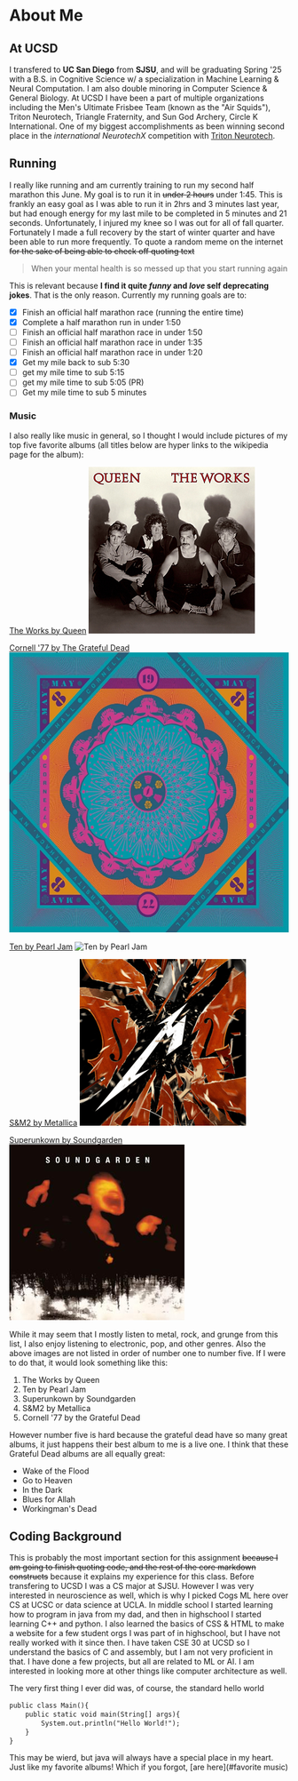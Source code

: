 # About Me
## At UCSD
I transfered to **UC San Diego** from **SJSU**, and will be graduating Spring '25 with a B.S. in Cognitive Science w/ a specialization in Machine Learning & Neural Computation. I am also double minoring in Computer Science & General Biology. At UCSD I have been a part of multiple organizations including the Men's Ultimate Frisbee Team (known as the "Air Squids"), Triton Neurotech, Triangle Fraternity, and Sun God Archery, Circle K International. One of my biggest accomplishments as been winning second place in the *international NeurotechX* competition with <ins>Triton Neurotech</ins>. 

## Running
I really like running and am currently training to run my second half marathon this June. My goal is to run it in ~~under 2 hours~~ under 1:45. This is frankly an easy goal as I was able to run it in 2hrs and 3 minutes last year, but had enough energy for my last mile to be completed in 5 minutes and 21 seconds. Unfortunately, I injured my knee so I was out for all of fall quarter. Fortunately I made a full recovery by the start of winter quarter and have been able to run more frequently. To quote a random meme on the internet ~~for the sake of being able to check off quoting text~~
> When your mental health is so messed up that you start running again

This is relevant because **I find it quite _funny_ and _love_ self deprecating jokes**. That is the only reason. Currently my running goals are to:
- [x] Finish an official half marathon race (running the entire time)
- [x] Complete a half marathon run in under 1:50
- [ ] Finish an official half marathon race in under 1:50
- [ ] Finish an official half marathon race in under 1:35
- [ ] Finish an official half marathon race in under 1:20
- [x] Get my mile back to sub 5:30
- [ ] get my mile time to sub 5:15
- [ ] get my mile time to sub 5:05 (PR)
- [ ] Get my mile time to sub 5 minutes

### Music
I also really like music in general, so I thought I would include pictures of my top five favorite albums (all titles below are hyper links to the wikipedia page for the album):

[The Works by Queen](https://en.wikipedia.org/wiki/The_Works_(Queen_album))
![The Works by Queen](images/The%20Works.png)

[Cornell '77 by The Grateful Dead](https://en.wikipedia.org/wiki/Cornell_5/8/77)
![Cornell '77 by Grateful Dead](images/Cornell77.jpg)

[Ten by Pearl Jam](https://simple.wikipedia.org/wiki/Ten_(Pearl_Jam_album))
![Ten by Pearl Jam](images/Ten.png)

[S&M2 by Metallica](https://en.wikipedia.org/wiki/S%26M_(album))
![S&M2 by Metallica](images/S&M2.png)

[Superunkown by Soundgarden](https://en.wikipedia.org/wiki/Superunknown)
![Superunkown by Soundgarden](images/Superunknown.jpg)

While it may seem that I mostly listen to metal, rock, and grunge from this list, I also enjoy listening to electronic, pop, and other genres. Also the above images are not listed in order of number one to number five. If I were to do that, it would look something like this:

1. The Works by Queen
2. Ten by Pearl Jam
3. Superunkown by Soundgarden
4. S&M2 by Metallica
5. Cornell '77 by the Grateful Dead

However number five is hard because the grateful dead have so many great albums, it just happens their best album to me is a live one. I think that these Grateful Dead albums are all equally great:
* Wake of the Flood
* Go to Heaven
* In the Dark
* Blues for Allah
* Workingman's Dead

## Coding Background
This is probably the most important section for this assignment ~~because I am going to finish quoting code, and the rest of the core markdown constructs~~ because it explains my experience for this class. Before transfering to UCSD I was a CS major at SJSU. However I was very interested in neuroscience as well, which is why I picked Cogs ML here over CS at UCSC or data science at UCLA. In middle school I started learning how to program in java from my dad, and then in highschool I started learning C++ and python. I also learned the basics of CSS & HTML to make a website for a few student orgs I was part of in highschool, but I have not really worked with it since then. I have taken CSE 30 at UCSD so I understand the basics of C and assembly, but I am not very proficient in that. I have done a few projects, but all are related to ML or AI. I am interested in looking more at other things like computer architecture as well. 

The very first thing I ever did was, of course, the standard hello world

```
public class Main(){
    public static void main(String[] args){
        System.out.println("Hello World!");
    }
}
```

This may be wierd, but java will always have a special place in my heart. Just like my favorite albums! Which if you forgot, [are here](#favorite music)
